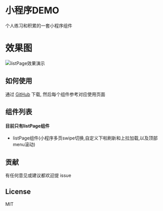 # 小程序DEMO

个人练习和积累的一套小程序组件

# 效果图
![listPage效果演示](https://img2018.cnblogs.com/blog/1058332/201907/1058332-20190714161616356-16316324.gif)

## 如何使用

通过 [GitHub](https://github.com/singletouch/small-demo) 下载, 然后每个组件参考对应使用页面

## 组件列表 
#### 目前只有listPage组件

- listPage组件(小程序多页swipe切换,自定义下啦刷新和上拉加载,以及顶部menu滚动)

## 贡献

有任何意见或建议都欢迎提 issue

## License

MIT
